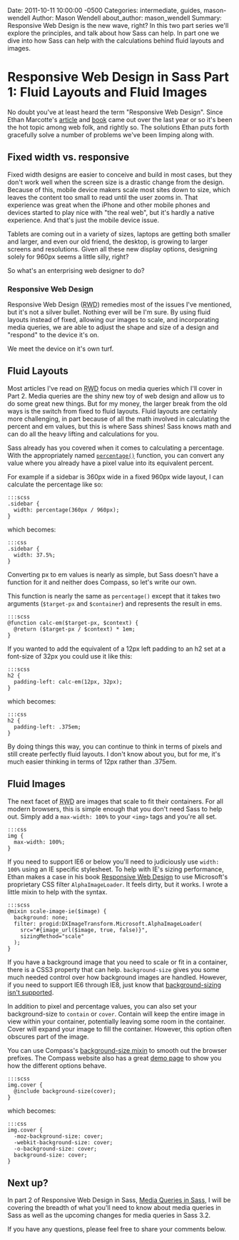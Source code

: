 Date: 2011-10-11 10:00:00 -0500
Categories: intermediate, guides, mason-wendell
Author: Mason Wendell
about_author: mason_wendell
Summary: Responsive Web Design is the new wave, right? In this two part series we'll explore the principles, and talk about how Sass can help. In part one we dive into how Sass can help with the calculations behind fluid layouts and images.

# Responsive Web Design in Sass Part 1: Fluid Layouts and Fluid Images

No doubt you've at least heard the term "Responsive Web Design". Since Ethan Marcotte's [article](http://www.alistapart.com/articles/responsive-web-design/) and [book](http://www.abookapart.com/products/responsive-web-design) came out over the last year or so it's been the hot topic among web folk, and rightly so. The solutions Ethan puts forth gracefully solve a number of problems we've been limping along with.

## Fixed width vs. responsive

Fixed width designs are easier to conceive and build in most cases, but they don't work well when the screen size is a drastic change from the design. Because of this, mobile device makers scale most sites down to size, which leaves the content too small to read until the user zooms in. That experience was great when the iPhone and other mobile phones and devices started to play nice with "the real web", but it's hardly a native experience. And that's just the mobile device issue.

Tablets are coming out in a variety of sizes, laptops are getting both smaller and larger, and even our old friend, the desktop, is growing to larger screens and resolutions. Given all these new display options, designing solely for 960px seems a little silly, right?

So what's an enterprising web designer to do?

### Responsive Web Design

Responsive Web Design (<abbr title="Responsive Web Design">RWD</abbr>) remedies most of the issues I've mentioned, but it's not a silver bullet. Nothing ever will be I'm sure. By using fluid layouts instead of fixed, allowing our images to scale, and incorporating media queries, we are able to adjust the shape and size of a design and "respond" to the device it's on.

We meet the device on it's own turf.

## Fluid Layouts

Most articles I've read on <abbr title="Responsive Web Design">RWD</abbr> focus on media queries which I'll cover in Part 2. Media queries are the shiny new toy of web design and allow us to do some great new things. But for my money, the larger break from the old ways is the switch from fixed to fluid layouts. Fluid layouts are certainly more challenging, in part because of all the math involved in calculating the percent and em values, but this is where Sass shines! Sass knows math and can do all the heavy lifting and calculations for you.

Sass already has you covered when it comes to calculating a percentage. With the appropriately named [`percentage()`](http://sass-lang.com/docs/yardoc/Sass/Script/Functions.html#percentage-instance_method) function, you can convert any value where you already have a pixel value into its equivalent percent.

For example if a sidebar is 360px wide in a fixed 960px wide layout, I can calculate the percentage like so:

    :::scss
    .sidebar {
      width: percentage(360px / 960px);
    }

which becomes:

    :::css
    .sidebar {
      width: 37.5%;
    }

Converting px to em values is nearly as simple, but Sass doesn't have a function for it and neither does Compass, so let's write our own.

This function is nearly the same as `percentage()` except that it takes two arguments (`$target-px` and `$container`) and represents the result in ems.

    :::scss
    @function calc-em($target-px, $context) {
      @return ($target-px / $context) * 1em;
    }

If you wanted to add the equivalent of a 12px left padding to an h2 set at a font-size of 32px you could use it like this:

    :::scss
    h2 {
      padding-left: calc-em(12px, 32px);
    }

which becomes:

    :::css
    h2 {
      padding-left: .375em;
    }


By doing things this way, you can continue to think in terms of pixels and still create perfectly fluid layouts. I don't know about you, but for me, it's much easier thinking in terms of 12px rather than .375em.

## Fluid Images

The next facet of <abbr title="Responsive Web Design">RWD</abbr> are images that scale to fit their containers. For all modern browsers, this is simple enough that you don't need Sass to help out. Simply add a `max-width: 100%` to your `<img>` tags and you're all set.

    :::css
    img {
      max-width: 100%;
    }

If you need to support IE6 or below you'll need to judiciously use `width: 100%` using an IE specific stylesheet. To help with IE's sizing performance, Ethan makes a case in his book [Responsive Web Design](http://www.abookapart.com/products/responsive-web-design) to use Microsoft's proprietary CSS filter `AlphaImageLoader`. It feels dirty, but it works. I wrote a little mixin to help with the syntax.

    :::scss
    @mixin scale-image-ie($image) {
      background: none;
      filter: progid:DXImageTransform.Microsoft.AlphaImageLoader(
        src="#{image_url($image, true, false)}",
        sizingMethod="scale"
      );
    }

If you have a background image that you need to scale or fit in a container, there is a CSS3 property that can help. `background-size` gives you some much needed control over how background images are handled. However, if you need to support IE6 through IE8, just know that [background-sizing isn't supported](http://caniuse.com/#search=background-size).

In addition to pixel and percentage values, you can also set your background-size to `contain`  or `cover`.  Contain will keep the entire image in view within your container, potentially leaving some room in the container. Cover will expand your image to fill the container. However, this option often obscures part of the image.

You can use Compass's [background-size mixin](http://compass-style.org/reference/compass/css3/background_size/) to smooth out the browser prefixes. The Compass website also has a great [demo page](http://compass-style.org/examples/compass/css3/background-size/) to show you how the different options behave.

    :::scss
    img.cover {
      @include background-size(cover);
    }

which becomes:

    :::css
    img.cover {
      -moz-background-size: cover;
      -webkit-background-size: cover;
      -o-background-size: cover;
      background-size: cover;
    }

## Next up?

In part 2 of Responsive Web Design in Sass, [Media Queries in Sass](/intermediate/responsive-web-design-part-2), I will be covering the breadth of what you'll need to know about media queries in Sass as well as the upcoming changes for media queries in Sass 3.2.

If you have any questions, please feel free to share your comments below.